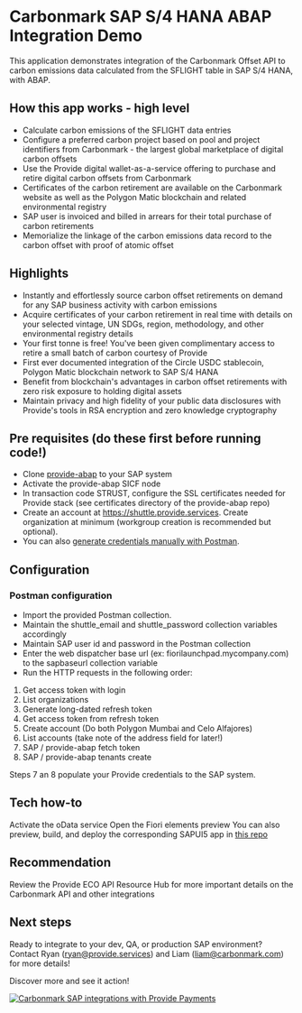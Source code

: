 # Carbonmark SAP S/4 HANA ABAP Integration Demo

This application demonstrates integration of the Carbonmark Offset API to carbon emissions data calculated from the SFLIGHT table in SAP S/4 HANA, with ABAP.

## How this app works - high level
- Calculate carbon emissions of the SFLIGHT data entries
- Configure a preferred carbon project based on pool and project identifiers from Carbonmark - the largest global marketplace of digital carbon offsets
- Use the Provide digital wallet-as-a-service offering to purchase and retire digital carbon offsets from Carbonmark
- Certificates of the carbon retirement are available on the Carbonmark website as well as the Polygon Matic blockchain and related environmental registry
- SAP user is invoiced and billed in arrears for their total purchase of carbon retirements
- Memorialize the linkage of the carbon emissions data record to the carbon offset with proof of atomic offset

## Highlights
- Instantly and effortlessly source carbon offset retirements on demand for any SAP business activity with carbon emissions
- Acquire certificates of your carbon retirement in real time with details on your selected vintage, UN SDGs, region, methodology, and other environmental registry details
- Your first tonne is free! You've been given complimentary access to retire a small batch of carbon courtesy of Provide
- First ever documented integration of the Circle USDC stablecoin, Polygon Matic blockchain network to SAP S/4 HANA
- Benefit from blockchain's advantages in carbon offset retirements with zero risk exposure to holding digital assets
- Maintain privacy and high fidelity of your public data disclosures with Provide's tools in RSA encryption and zero knowledge cryptography

## Pre requisites (do these first before running code!)
- Clone [provide-abap](https://github.com/provideplatform/provide-abap) to your SAP system
- Activate the provide-abap SICF node
- In transaction code STRUST, configure the SSL certificates needed for Provide stack (see certificates directory of the provide-abap repo)
- Create an account at https://shuttle.provide.services. Create organization at minimum (workgroup creation is recommended but optional).
- You can also [generate credentials manually with Postman](https://github.com/provideplatform/eco-api-resources/blob/main/postman/Carbonmark%20API%20-%20Provide%20Payments%20User%20signup.postman_collection.json). 

## Configuration

### Postman configuration
- Import the provided Postman collection. 
- Maintain the shuttle_email and shuttle_password collection variables accordingly
- Maintain SAP user id and password in the Postman collection
- Enter the web dispatcher base url (ex: fiorilaunchpad.mycompany.com) to the sapbaseurl collection variable
- Run the HTTP requests in the following order:
1. Get access token with login
2. List organizations
3. Generate long-dated refresh token
4. Get access token from refresh token
5. Create account (Do both Polygon Mumbai and Celo Alfajores)
6. List accounts (take note of the address field for later!)
7. SAP / provide-abap fetch token
8. SAP / provide-abap tenants create

Steps 7 an 8 populate your Provide credentials to the SAP system. 

## Tech how-to
Activate the oData service
Open the Fiori elements preview
You can also preview, build, and deploy the corresponding SAPUI5 app in [this repo](https://github.com/fleischr/carbonmark-sapui5-demo)

## Recommendation 
Review the Provide ECO API Resource Hub for more important details on the Carbonmark API and other integrations

## Next steps
Ready to integrate to your dev, QA, or production SAP environment? Contact Ryan (ryan@provide.services) and Liam (liam@carbonmark.com) for more details!

Discover more and see it action!


[![Carbonmark SAP integrations with Provide Payments](https://img.youtube.com/vi/O8dsJc8QVhM/0.jpg)](https://www.youtube.com/embed/O8dsJc8QVhM?si=adJAchxp4hVvaTJR&amp;start=692)
